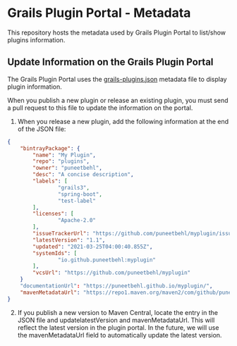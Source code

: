 # Grails Plugin Portal - Metadata

This repository hosts the metadata used by Grails Plugin Portal to list/show plugins information.

## Update Information on the Grails Plugin Portal
The Grails Plugin Portal uses the [grails-plugins.json](grails-plugins.json) metadata file to display plugin information.

When you publish a new plugin or release an existing plugin, you must send a pull request to this file to update the information on the portal.

1. When you release a new plugin, add the following information at the end of the JSON file:

```json
{
    "bintrayPackage": {
        "name": "My Plugin",
        "repo": "plugins",
        "owner": "puneetbehl",
        "desc": "A concise description",
        "labels": [
                "grails3",
                "spring-boot",
                "test-label"
        ],
        "licenses": [
                "Apache-2.0"
        ],
        "issueTrackerUrl": "https://github.com/puneetbehl/myplugin/issues",
        "latestVersion": "1.1",
        "updated": "2021-03-25T04:00:40.855Z",
        "systemIds": [
                "io.github.puneetbehl:myplugin"
        ],
        "vcsUrl": "https://github.com/puneetbehl/myplugin"
    }
    "documentationUrl": "https://puneetbehl.github.io/myplugin/",
    "mavenMetadataUrl": "https://repo1.maven.org/maven2/com/github/puneetbehl/myplugin/maven-metadata.xml",
} 
```
2. If you publish a new version to Maven Central, locate the entry in the JSON file and updatelatestVersion and mavenMetadataUrl. This will reflect the latest version in the plugin portal. In the future, we will use the mavenMetadataUrl field to automatically update the latest version.
